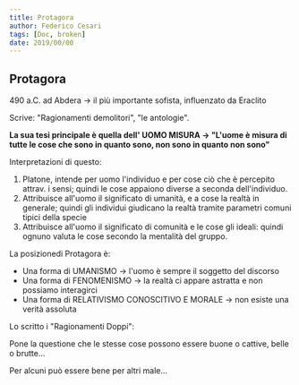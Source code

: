 ```yaml
---
title: Protagora
author: Federico Cesari 
tags: [Doc, broken]
date: 2019/00/00
---
```


## Protagora

490 a.C. ad Abdera → il più importante sofista, influenzato da Eraclito

Scrive: "Ragionamenti demolitori", "le antologie".

**La sua tesi principale è quella dell' UOMO MISURA → "L'uome è misura di tutte le cose che sono in quanto sono, non sono in quanto non sono"**

Interpretazioni di questo:

1.  Platone, intende per uomo l'individuo e per cose ciò che è percepito attrav. i sensi; quindi le cose appaiono diverse a seconda dell'individuo.
2.  Attribuisce all'uomo il significato di umanità, e a cose la realtà in generale; quindi gli individui giudicano la realtà tramite parametri comuni tipici della specie
3.  Attribuisce all'uomo il significato di comunità e le cose gli ideali: quindi ognuno valuta le cose secondo la mentalità del gruppo.

La posizionedi Protagora è:

-   Una forma di UMANISMO → l'uomo è sempre il soggetto del discorso
-   Una forma di FENOMENISMO → la realtà ci appare astratta e non possiamo interagirci
-   Una forma di RELATIVISMO CONOSCITIVO E MORALE → non esiste una verità assoluta

Lo scritto i "Ragionamenti Doppi":

Pone la questione che le stesse cose possono essere buone o cattive, belle o brutte...

Per alcuni può essere bene per altri male...